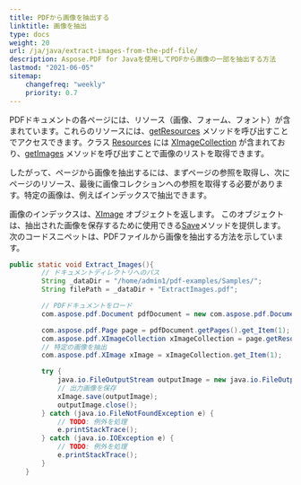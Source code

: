 ```yaml
---  
title: PDFから画像を抽出する  
linktitle: 画像を抽出  
type: docs  
weight: 20  
url: /ja/java/extract-images-from-the-pdf-file/  
description: Aspose.PDF for Javaを使用してPDFから画像の一部を抽出する方法  
lastmod: "2021-06-05"  
sitemap:  
    changefreq: "weekly"  
    priority: 0.7  
---
```


PDFドキュメントの各ページには、リソース（画像、フォーム、フォント）が含まれています。これらのリソースには、[getResources](https://reference.aspose.com/pdf/java/com.aspose.pdf/Page#getResources--) メソッドを呼び出すことでアクセスできます。クラス [Resources](https://reference.aspose.com/pdf/java/com.aspose.pdf/Resources) には [XImageCollection](https://reference.aspose.com/pdf/java/com.aspose.pdf/XImageCollection) が含まれており、[getImages](https://reference.aspose.com/pdf/java/com.aspose.pdf/Resources#getImages--) メソッドを呼び出すことで画像のリストを取得できます。

したがって、ページから画像を抽出するには、まずページの参照を取得し、次にページのリソース、最後に画像コレクションへの参照を取得する必要があります。特定の画像は、例えばインデックスで抽出できます。

画像のインデックスは、[XImage](https://reference.aspose.com/pdf/java/com.aspose.pdf/XImage) オブジェクトを返します。
このオブジェクトは、抽出された画像を保存するために使用できる[Save](https://reference.aspose.com/pdf/java/com.aspose.pdf/XImage#save-java.io.OutputStream-)メソッドを提供します。次のコードスニペットは、PDFファイルから画像を抽出する方法を示しています。

```java
public static void Extract_Images(){
        // ドキュメントディレクトリへのパス
        String _dataDir = "/home/admin1/pdf-examples/Samples/";
        String filePath = _dataDir + "ExtractImages.pdf";

        // PDFドキュメントをロード
        com.aspose.pdf.Document pdfDocument = new com.aspose.pdf.Document(filePath);

        com.aspose.pdf.Page page = pdfDocument.getPages().get_Item(1);
        com.aspose.pdf.XImageCollection xImageCollection = page.getResources().getImages();
        // 特定の画像を抽出
        com.aspose.pdf.XImage xImage = xImageCollection.get_Item(1);

        try {
            java.io.FileOutputStream outputImage = new java.io.FileOutputStream(_dataDir + "output.jpg");
            // 出力画像を保存
            xImage.save(outputImage);
            outputImage.close();
        } catch (java.io.FileNotFoundException e) {
            // TODO: 例外を処理
            e.printStackTrace();
        } catch (java.io.IOException e) {
            // TODO: 例外を処理
            e.printStackTrace();
        }
    }
```